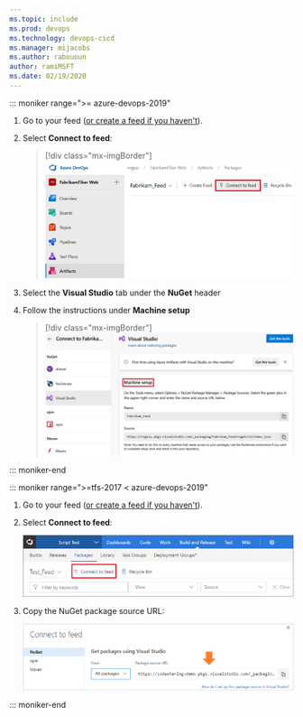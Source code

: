 ```yaml
---
ms.topic: include
ms.prod: devops
ms.technology: devops-cicd
ms.manager: mijacobs
ms.author: rabououn
author: ramiMSFT
ms.date: 02/19/2020
---
```


::: moniker range=">= azure-devops-2019"

1. Go to your feed ([or create a feed if you haven't](../../feeds/create-feed.md)). 

2. Select **Connect to feed**:

   > [!div class="mx-imgBorder"] 
   >![Connect to feed button on the upper right of the page](../../media/connect-to-feed-azure-devops-newnav.png)
   >

3. Select the **Visual Studio** tab under the **NuGet** header 

4. Follow the instructions under **Machine setup**

   > [!div class="mx-imgBorder"] 
   >![Copy Name and Source feed for Visual Studio](../../media/nuget-visual-studio-newnav.png)
   >

::: moniker-end

::: moniker range=">=tfs-2017 < azure-devops-2019"

1. Go to your feed ([or create a feed if you haven't](../../feeds/create-feed.md)). 

2. Select **Connect to feed**:

   ![Connect to feed button on the upper right of the page](../../media/connect-to-feed.png)
   
3. Copy the NuGet package source URL:

   ![NuGet package source URL in the Connect to feed dialog box](../../media/nuget-consume-url.png)

::: moniker-end
